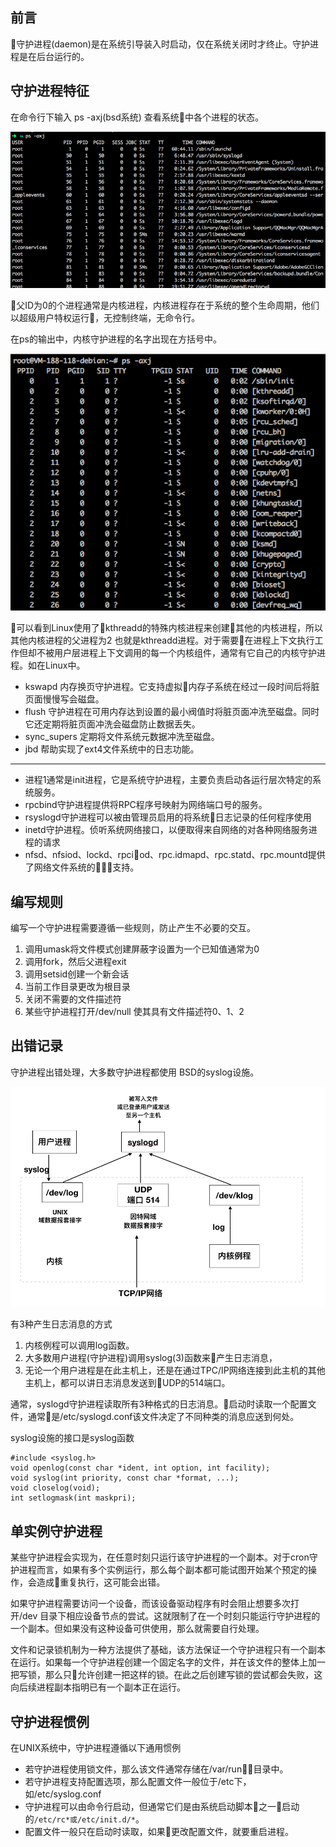 ## 前言  
守护进程(daemon)是在系统引导装入时启动，仅在系统关闭时才终止。守护进程是在后台运行的。  
## 守护进程特征  
在命令行下输入 ps -axj(bsd系统)  查看系统中各个进程的状态。  

![](../img/chapter-13/figure13-1.png)  

父ID为0的个进程通常是内核进程，内核进程存在于系统的整个生命周期，他们以超级用户特权运行，无控制终端，无命令行。  


在ps的输出中，内核守护进程的名字出现在方括号中。  

![](../img/chapter-13/figure13-2.png)  

可以看到Linux使用了kthreadd的特殊内核进程来创建其他的内核进程，所以其他内核进程的父进程为2 也就是kthreadd进程。对于需要在进程上下文执行工作但却不被用户层进程上下文调用的每一个内核组件，通常有它自己的内核守护进程。如在Linux中。  

* kswapd 内存换页守护进程。它支持虚拟内存子系统在经过一段时间后将脏页面慢慢写会磁盘。
* flush  守护进程在可用内存达到设置的最小阀值时将脏页面冲洗至磁盘。同时它还定期将脏页面冲洗会磁盘防止数据丢失。
* sync_supers 定期将文件系统元数据冲洗至磁盘。
* jbd 帮助实现了ext4文件系统中的日志功能。

----

* 进程1通常是init进程，它是系统守护进程，主要负责启动各运行层次特定的系统服务。  
* rpcbind守护进程提供将RPC程序号映射为网络端口号的服务。  
* rsyslogd守护进程可以被由管理员启用的将系统日志记录的任何程序使用  
* inetd守护进程。侦听系统网络接口，以便取得来自网络的对各种网络服务进程的请求  
* nfsd、nfsiod、lockd、rpciod、rpc.idmapd、rpc.statd、rpc.mountd提供了网络文件系统的支持。  


## 编写规则  
编写一个守护进程需要遵循一些规则，防止产生不必要的交互。  
1. 调用umask将文件模式创建屏蔽字设置为一个已知值通常为0
2. 调用fork，然后父进程exit
3. 调用setsid创建一个新会话
4. 当前工作目录更改为根目录
5. 关闭不需要的文件描述符
6. 某些守护进程打开/dev/null 使其具有文件描述符0、1、2


## 出错记录
守护进程出错处理，大多数守护进程都使用 BSD的syslog设施。  

![](../img/chapter-13/figure13-3.png)  


 有3种产生日志消息的方式  
 
 1. 内核例程可以调用log函数。
 2. 大多数用户进程(守护进程)调用syslog(3)函数来产生日志消息，
 3. 无论一个用户进程是在此主机上，还是在通过TPC/IP网络连接到此主机的其他主机上，都可以讲日志消息发送到UDP的514端口。  


 通常，syslogd守护进程读取所有3种格式的日志消息。启动时读取一个配置文件，通常是/etc/syslogd.conf该文件决定了不同种类的消息应送到何处。  

 syslog设施的接口是syslog函数  

 ```
 #include <syslog.h>
 void openlog(const char *ident, int option, int facility);
 void syslog(int priority, const char *format, ...);
 void closelog(void);
 int setlogmask(int maskpri);
 ```


 ## 单实例守护进程

 某些守护进程会实现为，在任意时刻只运行该守护进程的一个副本。对于cron守护进程而言，如果有多个实例运行，那么每个副本都可能试图开始某个预定的操作，会造成重复执行，这可能会出错。  

 如果守护进程需要访问一个设备，而该设备驱动程序有时会阻止想要多次打开/dev 目录下相应设备节点的尝试。这就限制了在一个时刻只能运行守护进程的一个副本。但如果没有这种设备可供使用，那么就需要自行处理。   

 文件和记录锁机制为一种方法提供了基础，该方法保证一个守护进程只有一个副本在运行。如果每一个守护进程创建一个固定名字的文件，并在该文件的整体上加一把写锁，那么只允许创建一把这样的锁。在此之后创建写锁的尝试都会失败，这向后续进程副本指明已有一个副本正在运行。  


 ## 守护进程惯例

 在UNIX系统中，守护进程遵循以下通用惯例  

 * 若守护进程使用锁文件，那么该文件通常存储在/var/run目录中。
 * 若守护进程支持配置选项，那么配置文件一般位于/etc下，如/etc/syslog.conf  
 * 守护进程可以由命令行启动，但通常它们是由系统启动脚本之一启动的`/etc/rc*或/etc/init.d/*`。
 * 配置文件一般只在启动时读取，如果更改配置文件，就要重启进程。

 